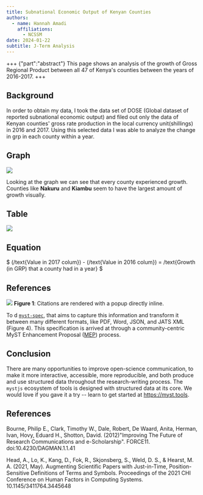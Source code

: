 ```yaml
---
title: Subnational Economic Output of Kenyan Counties
authors:
  - name: Hannah Amadi
    affiliations: 
      - NCSSM
date: 2024-01-22
subtitle: J-Term Analysis
---
```



+++ {"part":"abstract"}
This page shows an analysis of the growth of Gross Regional Product between all 47 of Kenya's counties between the years of 2016-2017.
+++


## Background

In order to obtain my data, I took the data set of DOSE (Global dataset of reported subnational economic output) and filed out only the data of Kenyan counties' gross rate production in the local currency unit(shillings) in 2016 and 2017. Using this selected data I was able to analyze the change in grp in each county within a year.

## Graph 

![](#GRPchart)

Looking at the graph we can see that every county experienced growth. Counties like **Nakuru** and **Kiambu** seem to have the largest amount of growth visually.

## Table

![](#GRPtable)

## Equation

$ (/text{Value in 2017 colum}) - (/text{Value in 2016 colum}) = /text{Growth (in GRP) that a county had in a year} $

## References

![](./images/citations.png)
**Figure 1**: Citations are rendered with a popup directly inline.



To d [`myst-spec`](https://spec.myst.tools), that aims to capture this information and transform it between many different formats, like PDF, Word, JSON, and JATS XML (Figure 4). This specification is arrived at through a community-centric MyST Enhancement Proposal ([MEP](https://compass.executablebooks.org/en/latest/meps.html)) process.



## Conclusion

There are many opportunities to improve open-science communication, to make it more interactive, accessible, more reproducible, and both produce and use structured data throughout the research-writing process. The `mystjs` ecosystem of tools is designed with structured data at its core. We would love if you gave it a try -- learn to get started at <https://myst.tools>.

## References

Bourne, Philip E., Clark, Timothy W., Dale, Robert, De Waard, Anita, Herman, Ivan, Hovy, Eduard H., Shotton, David. (2012)"Improving The Future of Research Communications and e-Scholarship". FORCE11. doi:10.4230/DAGMAN.1.1.41

Head, A., Lo, K., Kang, D., Fok, R., Skjonsberg, S., Weld, D. S., & Hearst, M. A. (2021, May). Augmenting Scientific Papers with Just-in-Time, Position-Sensitive Definitions of Terms and Symbols. Proceedings of the 2021 CHI Conference on Human Factors in Computing Systems. 10.1145/3411764.3445648

[2i2c]: https://2i2c.org/
[curvenote]: https://curvenote.com
[docutils]: https://docutils.sourceforge.io/
[executablebooks]: https://executablebooks.org/
[jupyterbook]: https://jupyterbook.org/
[jupyterlab-myst]: https://github.com/executablebooks/jupyterlab-myst
[sphinx]: https://www.sphinx-doc.org/
